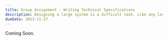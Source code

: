 ```yaml
---
title: Group Assignment - Writing Technical Specifications
description: Designing a large system is a difficult task. Like any large undertaking, it is important to create a plan to execute on. Software developers use architecture and technical specifications as frameworks to document this plan.
dueDate: 2023-11-27
---
```


Coming Soon.
